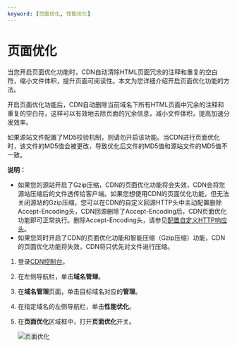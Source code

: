 ```yaml
---
keyword: [页面优化, 性能优化]
---
```


# 页面优化

当您开启页面优化功能时，CDN自动清除HTML页面冗余的注释和重复的空白符，缩小文件体积，提升页面可阅读性。本文为您详细介绍开启页面优化功能的方法。

开启页面优化功能后，CDN自动删除当前域名下所有HTML页面中冗余的注释和重复的空白符，这样可以有效地去除页面的冗余信息，减小文件体积，提高加速分发效率。

如果源站文件配置了MD5校验机制，则请勿开启该功能。当CDN进行页面优化时，该文件的MD5值会被更改，导致优化后文件的MD5值和源站文件的MD5值不一致。

**说明：**

-   如果您的源站开启了Gzip压缩，CDN的页面优化功能将会失效，CDN会将您源站压缩后的文件透传给客户端。如果您想使用CDN的页面优化功能，但无法关闭源站的Gzip压缩，您可以在CDN的自定义回源HTTP头中主动配置删除Accept-Encoding头，CDN回源删除了Accept-Encoding后，CDN页面优化功能即可正常执行。删除Accept-Encoding头，请参见[配置自定义HTTP响应头](/cn.zh-CN/域名管理/缓存配置/配置自定义HTTP响应头.md)。
-   如果您同时开启了CDN的页面优化功能和智能压缩（Gzip压缩）功能，CDN的页面优化功能将失效，CDN将只优先对文件进行压缩。

1.  登录[CDN控制台](https://cdn.console.aliyun.com)。

2.  在左侧导航栏，单击**域名管理**。

3.  在**域名管理**页面，单击目标域名对应的**管理**。

4.  在指定域名的左侧导航栏，单击**性能优化**。

5.  在**页面优化**区域框中，打开**页面优化**开关。

    ![页面优化](https://static-aliyun-doc.oss-accelerate.aliyuncs.com/assets/img/zh-CN/2898068951/p7303.png)


